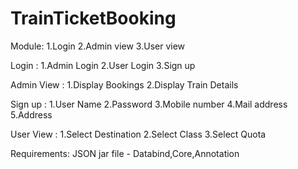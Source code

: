 # TrainTicketBooking

Module:
    1.Login
    2.Admin view
    3.User view
    
Login :
    1.Admin Login
    2.User Login
    3.Sign up
    
Admin View :
       1.Display Bookings
       2.Display Train Details
    
Sign up :
      1.User Name
      2.Password
      3.Mobile number
      4.Mail address
      5.Address
       
User View :
       1.Select Destination
       2.Select Class
       3.Select Quota
    
Requirements:
      JSON jar file - Databind,Core,Annotation
